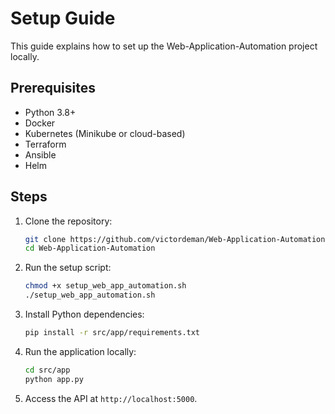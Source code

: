 # Setup Guide

This guide explains how to set up the Web-Application-Automation project locally.

## Prerequisites

- Python 3.8+
- Docker
- Kubernetes (Minikube or cloud-based)
- Terraform
- Ansible
- Helm

## Steps

1. Clone the repository:
   ```bash
   git clone https://github.com/victordeman/Web-Application-Automation.git
   cd Web-Application-Automation
   ```

2. Run the setup script:
   ```bash
   chmod +x setup_web_app_automation.sh
   ./setup_web_app_automation.sh
   ```

3. Install Python dependencies:
   ```bash
   pip install -r src/app/requirements.txt
   ```

4. Run the application locally:
   ```bash
   cd src/app
   python app.py
   ```

5. Access the API at `http://localhost:5000`.
